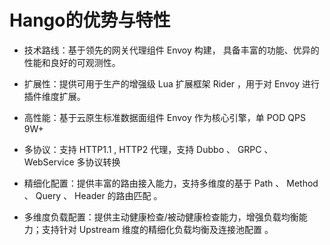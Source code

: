 # Hango的优势与特性


- 技术路线：基于领先的网关代理组件 Envoy 构建， 具备丰富的功能、优异的性能和良好的可观测性。


- 扩展性：提供可用于生产的增强级 Lua 扩展框架 Rider ，用于对 Envoy 进行插件维度扩展。


- 高性能：基于云原生标准数据面组件 Envoy 作为核心引擎，单 POD QPS 9W+


- 多协议：支持 HTTP1.1 , HTTP2 代理，支持 Dubbo 、 GRPC 、 WebService 多协议转换


- 精细化配置：提供丰富的路由接入能力，支持多维度的基于 Path 、 Method 、 Query 、 Header 的路由匹配 。


- 多维度负载配置：提供主动健康检查/被动健康检查能力，增强负载均衡能力；支持针对 Upstream 维度的精细化负载均衡及连接池配置 。